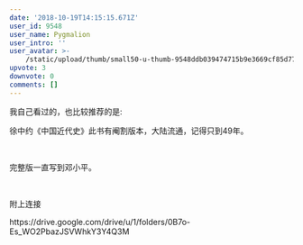 ```yaml
---
date: '2018-10-19T14:15:15.671Z'
user_id: 9548
user_name: Pygmalion
user_intro: ''
user_avatar: >-
    /static/upload/thumb/small50-u-thumb-9548ddb039474715b9e3669cf85d77da0c6434de653b.png
upvote: 3
downvote: 0
comments: []
---
```


<div><p>我自己看过的，也比较推荐的是:</p><p>徐中约《中国近代史》此书有阉割版本，大陆流通，记得只到49年。</p><p><br></p><p>完整版一直写到邓小平。</p><p><br></p><p>附上连接</p><p>https://drive.google.com/drive/u/1/folders/0B7o-Es_WO2PbazJSVWhkY3Y4Q3M<br></p></div>
